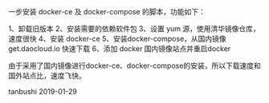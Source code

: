 一步安装 docker-ce 及 docker-compose 的脚本，功能如下：

1、卸载旧版本
2、安装需要的依赖软件包
3、设置 yum 源，使用清华镜像仓库，速度很快
4、安装 docker-ce
5、安装docker-compose，从国内镜像 get.daocloud.io 快速下载
6、添加 docker 国内镜像站点并重启docker

由于采用了国内镜像进行docker-ce、docker-compose的安装，所以下载速度和国外站点比，速度飞快。

tanbushi 2019-01-29

